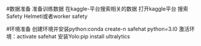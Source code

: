 #数据准备
准备训练数据
在kaggle-平台搜索相关的数据
打开kaggle平台
搜索Safety Helmeti或者worker safety

#环境准备
创建环境并安装python:conda create-n safehat python=3.l0
激活环境：activate safehat
安装Yolo:pip install ultralytics

